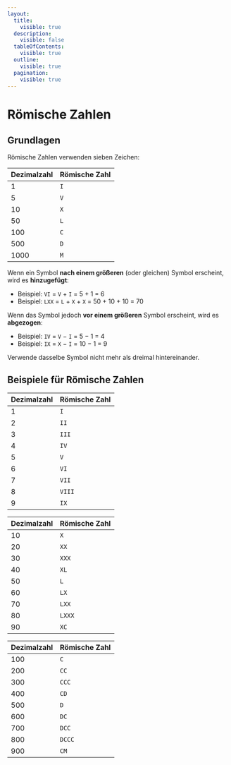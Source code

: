 ```yaml
---
layout:
  title:
    visible: true
  description:
    visible: false
  tableOfContents:
    visible: true
  outline:
    visible: true
  pagination:
    visible: true
---
```


# Römische Zahlen

## Grundlagen

Römische Zahlen verwenden sieben Zeichen:

<table><thead><tr><th data-type="number">Dezimalzahl</th><th>Römische Zahl</th></tr></thead><tbody><tr><td>1</td><td><code>I</code></td></tr><tr><td>5</td><td><code>V</code></td></tr><tr><td>10</td><td><code>X</code></td></tr><tr><td>50</td><td><code>L</code></td></tr><tr><td>100</td><td><code>C</code></td></tr><tr><td>500</td><td><code>D</code></td></tr><tr><td>1000</td><td><code>M</code></td></tr></tbody></table>

Wenn ein Symbol **nach einem größeren** (oder gleichen) Symbol erscheint, wird es **hinzugefügt**:

* Beispiel: `VI` = `V` + `I` = 5 + 1 = 6
* Beispiel: `LXX` = `L` + `X` + `X` = 50 + 10 + 10 = 70

Wenn das Symbol jedoch **vor einem größeren** Symbol erscheint, wird es **abgezogen**:

* Beispiel: `IV` = `V` − `I` = 5 − 1 = 4
* Beispiel: `IX` = `X` − `I` = 10 − 1 = 9

Verwende dasselbe Symbol nicht mehr als dreimal hintereinander.

## Beispiele für Römische Zahlen

<table><thead><tr><th data-type="number">Dezimalzahl</th><th>Römische Zahl</th></tr></thead><tbody><tr><td>1</td><td><code>I</code></td></tr><tr><td>2</td><td><code>II</code></td></tr><tr><td>3</td><td><code>III</code></td></tr><tr><td>4</td><td><code>IV</code></td></tr><tr><td>5</td><td><code>V</code></td></tr><tr><td>6</td><td><code>VI</code></td></tr><tr><td>7</td><td><code>VII</code></td></tr><tr><td>8</td><td><code>VIII</code></td></tr><tr><td>9</td><td><code>IX</code></td></tr></tbody></table>

<table><thead><tr><th data-type="number">Dezimalzahl</th><th>Römische Zahl</th></tr></thead><tbody><tr><td>10</td><td><code>X</code></td></tr><tr><td>20</td><td><code>XX</code></td></tr><tr><td>30</td><td><code>XXX</code></td></tr><tr><td>40</td><td><code>XL</code></td></tr><tr><td>50</td><td><code>L</code></td></tr><tr><td>60</td><td><code>LX</code></td></tr><tr><td>70</td><td><code>LXX</code></td></tr><tr><td>80</td><td><code>LXXX</code></td></tr><tr><td>90</td><td><code>XC</code></td></tr></tbody></table>

<table><thead><tr><th data-type="number">Dezimalzahl</th><th>Römische Zahl</th></tr></thead><tbody><tr><td>100</td><td><code>C</code></td></tr><tr><td>200</td><td><code>CC</code></td></tr><tr><td>300</td><td><code>CCC</code></td></tr><tr><td>400</td><td><code>CD</code></td></tr><tr><td>500</td><td><code>D</code></td></tr><tr><td>600</td><td><code>DC</code></td></tr><tr><td>700</td><td><code>DCC</code></td></tr><tr><td>800</td><td><code>DCCC</code></td></tr><tr><td>900</td><td><code>CM</code></td></tr></tbody></table>
